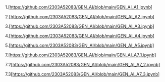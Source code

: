 1.[https://github.com/2303A52083/GEN_AI/blob/main/GEN_AI_A1.ipynb] 

2.[https://github.com/2303A52083/GEN_AI/blob/main/GEN_AI_A2.ipynb]

3.[https://github.com/2303A52083/GEN_AI/blob/main/GEN_AI_A3.ipynb]

4.[https://github.com/2303A52083/GEN_AI/blob/main/GEN_AI_A4.ipynb]

5.[https://github.com/2303A52083/GEN_AI/blob/main/GEN_AI_A5.ipynb]



7.[https://github.com/2303A52083/GEN_AI/blob/main/GEN_AI_A7_1.ipynb]

7.2[https://github.com/2303A52083/GEN_AI/blob/main/GEN_AI_A7_2.ipynb]

7.3[https://github.com/2303A52083/GEN_AI/blob/main/GEN_AI_A7_3.ipynb]
